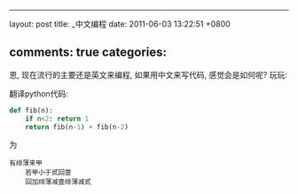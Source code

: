 
---
layout: post
title: _中文编程
date: 2011-06-03 13:22:51 +0800

comments: true
categories: 
---

恩, 现在流行的主要还是英文来编程, 如果用中文来写代码, 感觉会是如何呢?
玩玩:

翻译python代码:

```python
def fib(n):
    if n<2: return 1
    return fib(n-1) + fib(n-2)
```

为

    有绯薄来甲
        若甲小于贰回壹
        回加绯薄减壹绯薄减贰